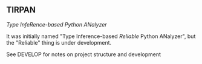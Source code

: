 TIRPAN
--------------------------------------
*Type InfeRence-based Python ANalyzer*

It was initially named "Type Inference-based *Reliable* Python ANalyzer",
but the "Reliable" thing is under development.

See DEVELOP for notes on project structure and development
